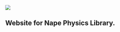 ![](https://github.com/deltaluca/www.napephys.com/blob/gh-pages/assets/nape.png?raw=true)

## Website for Nape Physics Library.
